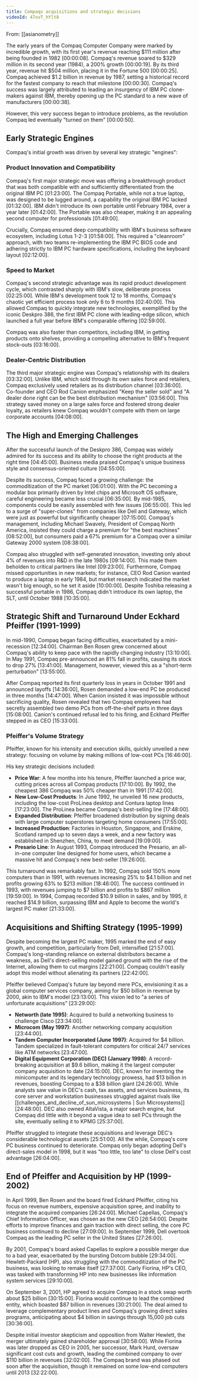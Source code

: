 ```yaml
---
title: Compaqs acquisitions and strategic decisions
videoId: 47ovT_hYlt8
---
```


From: [[asianometry]] <br/> 

The early years of the Compaq Computer Company were marked by incredible growth, with its first year's revenue reaching $111 million after being founded in 1982 <a class="yt-timestamp" data-t="00:00:08">[00:00:08]</a>. Compaq's revenue soared to $329 million in its second year (1984), a 200% growth <a class="yt-timestamp" data-t="00:00:19">[00:00:19]</a>. By its third year, revenue hit $504 million, placing it in the Fortune 500 <a class="yt-timestamp" data-t="00:00:25">[00:00:25]</a>. Compaq achieved $1.2 billion in revenue by 1987, setting a historical record for the fastest company to reach that milestone <a class="yt-timestamp" data-t="00:00:30">[00:00:30]</a>. Compaq's success was largely attributed to leading an insurgency of IBM PC clone-makers against IBM, thereby opening up the PC standard to a new wave of manufacturers <a class="yt-timestamp" data-t="00:00:38">[00:00:38]</a>.

However, this very success began to introduce problems, as the revolution Compaq led eventually "turned on them" <a class="yt-timestamp" data-t="00:00:50">[00:00:50]</a>.

## Early Strategic Engines

Compaq's initial growth was driven by several key strategic "engines":

### Product Innovation and Compatibility
Compaq's first major strategic move was offering a breakthrough product that was both compatible with and sufficiently differentiated from the original IBM PC <a class="yt-timestamp" data-t="01:23:00">[01:23:00]</a>. The Compaq Portable, while not a true laptop, was designed to be lugged around, a capability the original IBM PC lacked <a class="yt-timestamp" data-t="01:32:00">[01:32:00]</a>. IBM didn't introduce its own portable until February 1984, over a year later <a class="yt-timestamp" data-t="01:42:00">[01:42:00]</a>. The Portable was also cheaper, making it an appealing second computer for professionals <a class="yt-timestamp" data-t="01:49:00">[01:49:00]</a>.

Crucially, Compaq ensured deep compatibility with IBM's business software ecosystem, including Lotus 1-2-3 <a class="yt-timestamp" data-t="01:58:00">[01:58:00]</a>. This required a "cleanroom" approach, with two teams re-implementing the IBM PC BIOS code and adhering strictly to IBM PC hardware specifications, including the keyboard layout <a class="yt-timestamp" data-t="02:12:00">[02:12:00]</a>.

### Speed to Market
Compaq's second strategic advantage was its rapid product development cycle, which contrasted sharply with IBM's slow, deliberate process <a class="yt-timestamp" data-t="02:25:00">[02:25:00]</a>. While IBM's development took 12 to 18 months, Compaq's chaotic yet efficient process took only 6 to 9 months <a class="yt-timestamp" data-t="02:40:00">[02:40:00]</a>. This allowed Compaq to quickly integrate new technologies, exemplified by the iconic Deskpro 386, the first IBM PC clone with leading-edge silicon, which launched a full year before IBM's comparable offering <a class="yt-timestamp" data-t="02:59:00">[02:59:00]</a>.

Compaq was also faster than competitors, including IBM, in getting products onto shelves, providing a compelling alternative to IBM's frequent stock-outs <a class="yt-timestamp" data-t="03:16:00">[03:16:00]</a>.

### Dealer-Centric Distribution
The third major strategic engine was Compaq's relationship with its dealers <a class="yt-timestamp" data-t="03:32:00">[03:32:00]</a>. Unlike IBM, which sold through its own sales force and retailers, Compaq exclusively used retailers as its distribution channel <a class="yt-timestamp" data-t="03:36:00">[03:36:00]</a>. Co-founder and CEO Rod Canion emphasized "Keep the seller sold" and "A dealer done right can be the best distribution mechanism" <a class="yt-timestamp" data-t="03:56:00">[03:56:00]</a>. This strategy saved money on a large sales force and fostered strong dealer loyalty, as retailers knew Compaq wouldn't compete with them on large corporate accounts <a class="yt-timestamp" data-t="04:08:00">[04:08:00]</a>.

## The High and Emerging Challenges
After the successful launch of the Deskpro 386, Compaq was widely admired for its success and its ability to choose the right products at the right time <a class="yt-timestamp" data-t="04:45:00">[04:45:00]</a>. Business media praised Compaq's unique business style and consensus-oriented culture <a class="yt-timestamp" data-t="04:55:00">[04:55:00]</a>.

Despite its success, Compaq faced a growing challenge: the commoditization of the PC market <a class="yt-timestamp" data-t="06:01:00">[06:01:00]</a>. With the PC becoming a modular box primarily driven by Intel chips and Microsoft OS software, careful engineering became less crucial <a class="yt-timestamp" data-t="06:35:00">[06:35:00]</a>. By mid-1985, components could be easily assembled with few issues <a class="yt-timestamp" data-t="06:55:00">[06:55:00]</a>. This led to a surge of "super-clones" from companies like Dell and Gateway, which were just as powerful but significantly cheaper <a class="yt-timestamp" data-t="07:15:00">[07:15:00]</a>. Compaq's management, including Michael Swavely, President of Compaq North America, insisted they could charge a premium for "the best machines" <a class="yt-timestamp" data-t="08:52:00">[08:52:00]</a>, but consumers paid a 67% premium for a Compaq over a similar Gateway 2000 system <a class="yt-timestamp" data-t="08:38:00">[08:38:00]</a>.

Compaq also struggled with self-generated innovation, investing only about 4% of revenues into R&D in the late 1980s <a class="yt-timestamp" data-t="09:14:00">[09:14:00]</a>. This made them beholden to critical partners like Intel <a class="yt-timestamp" data-t="09:23:00">[09:23:00]</a>. Furthermore, Compaq missed opportunities in new markets; for instance, CEO Rod Canion wanted to produce a laptop in early 1984, but market research indicated the market wasn't big enough, so he set it aside <a class="yt-timestamp" data-t="10:00:00">[10:00:00]</a>. Despite Toshiba releasing a successful portable in 1986, Compaq didn't introduce its own laptop, the SLT, until October 1988 <a class="yt-timestamp" data-t="10:35:00">[10:35:00]</a>.

## Strategic Shift and Turnaround Under Eckhard Pfeiffer (1991-1999)

In mid-1990, Compaq began facing difficulties, exacerbated by a mini-recession <a class="yt-timestamp" data-t="12:34:00">[12:34:00]</a>. Chairman Ben Rosen grew concerned about Compaq's ability to keep pace with the rapidly changing industry <a class="yt-timestamp" data-t="13:10:00">[13:10:00]</a>. In May 1991, Compaq pre-announced an 81% fall in profits, causing its stock to drop 27% <a class="yt-timestamp" data-t="13:41:00">[13:41:00]</a>. Management, however, viewed this as a "short-term perturbation" <a class="yt-timestamp" data-t="13:55:00">[13:55:00]</a>.

After Compaq reported its first quarterly loss in years in October 1991 and announced layoffs <a class="yt-timestamp" data-t="14:36:00">[14:36:00]</a>, Rosen demanded a low-end PC be produced in three months <a class="yt-timestamp" data-t="14:47:00">[14:47:00]</a>. When Canion insisted it was impossible without sacrificing quality, Rosen revealed that two Compaq employees had secretly assembled two demo PCs from off-the-shelf parts in three days <a class="yt-timestamp" data-t="15:08:00">[15:08:00]</a>. Canion's continued refusal led to his firing, and Eckhard Pfeiffer stepped in as CEO <a class="yt-timestamp" data-t="15:33:00">[15:33:00]</a>.

### Pfeiffer's Volume Strategy
Pfeiffer, known for his intensity and execution skills, quickly unveiled a new strategy: focusing on volume by making millions of low-cost PCs <a class="yt-timestamp" data-t="16:46:00">[16:46:00]</a>.

His key strategic decisions included:
*   **Price War**: A few months into his tenure, Pfeiffer launched a price war, cutting prices across all Compaq products <a class="yt-timestamp" data-t="17:10:00">[17:10:00]</a>. By 1992, the cheapest 386 Compaq was 50% cheaper than in 1991 <a class="yt-timestamp" data-t="17:42:00">[17:42:00]</a>.
*   **New Low-Cost Products**: In June 1992, he unveiled 16 new products, including the low-cost ProLinea desktop and Contura laptop lines <a class="yt-timestamp" data-t="17:23:00">[17:23:00]</a>. The ProLinea became Compaq's best-selling line <a class="yt-timestamp" data-t="17:48:00">[17:48:00]</a>.
*   **Expanded Distribution**: Pfeiffer broadened distribution by signing deals with large computer superstores targeting home consumers <a class="yt-timestamp" data-t="17:55:00">[17:55:00]</a>.
*   **Increased Production**: Factories in Houston, Singapore, and Erskine, Scotland ramped up to seven days a week, and a new factory was established in Shenzhen, China, to meet demand <a class="yt-timestamp" data-t="19:09:00">[19:09:00]</a>.
*   **Presario Line**: In August 1993, Compaq introduced the Presario, an all-in-one computer line designed for home users, which became a massive hit and Compaq's new best-seller <a class="yt-timestamp" data-t="19:26:00">[19:26:00]</a>.

This turnaround was remarkably fast. In 1992, Compaq sold 150% more computers than in 1991, with revenues increasing 25% to $4.1 billion and net profits growing 63% to $213 million <a class="yt-timestamp" data-t="18:46:00">[18:46:00]</a>. The success continued in 1993, with revenues jumping to $7 billion and profits to $867 million <a class="yt-timestamp" data-t="19:59:00">[19:59:00]</a>. In 1994, Compaq recorded $10.9 billion in sales, and by 1995, it reached $14.9 billion, surpassing IBM and Apple to become the world's largest PC maker <a class="yt-timestamp" data-t="21:33:00">[21:33:00]</a>.

## Acquisitions and Shifting Strategy (1995-1999)

Despite becoming the largest PC maker, 1995 marked the end of easy growth, and competition, particularly from Dell, intensified <a class="yt-timestamp" data-t="21:57:00">[21:57:00]</a>. Compaq's long-standing reliance on external distributors became a weakness, as Dell's direct-selling model gained ground with the rise of the Internet, allowing them to cut margins <a class="yt-timestamp" data-t="22:21:00">[22:21:00]</a>. Compaq couldn't easily adopt this model without alienating its partners <a class="yt-timestamp" data-t="22:42:00">[22:42:00]</a>.

Pfeiffer believed Compaq's future lay beyond mere PCs, envisioning it as a global computer services company, aiming for $50 billion in revenue by 2000, akin to IBM's model <a class="yt-timestamp" data-t="23:13:00">[23:13:00]</a>. This vision led to "a series of unfortunate acquisitions" <a class="yt-timestamp" data-t="23:29:00">[23:29:00]</a>:

*   **Networth (late 1995)**: Acquired to build a networking business to challenge Cisco <a class="yt-timestamp" data-t="23:34:00">[23:34:00]</a>.
*   **Microcom (May 1997)**: Another networking company acquisition <a class="yt-timestamp" data-t="23:44:00">[23:44:00]</a>.
*   **Tandem Computer Incorporated (June 1997)**: Acquired for $4 billion. Tandem specialized in fault-tolerant computers for critical 24/7 services like ATM networks <a class="yt-timestamp" data-t="23:47:00">[23:47:00]</a>.
*   **Digital Equipment Corporation (DEC) (January 1998)**: A record-breaking acquisition at $9.6 billion, making it the largest computer company acquisition to date <a class="yt-timestamp" data-t="24:15:00">[24:15:00]</a>. DEC, known for inventing the minicomputer and its legendary technology prowess, had $13 billion in revenues, boosting Compaq to a $38 billion giant <a class="yt-timestamp" data-t="24:26:00">[24:26:00]</a>. While analysts saw value in DEC's cash, tax assets, and services business, its core server and workstation businesses struggled against rivals like [[challenges_and_decline_of_sun_microsystems | Sun Microsystems]] <a class="yt-timestamp" data-t="24:48:00">[24:48:00]</a>. DEC also owned AltaVista, a major search engine, but Compaq did little with it beyond a vague idea to sell PCs through the site, eventually selling it to KPMG <a class="yt-timestamp" data-t="25:37:00">[25:37:00]</a>.

Pfeiffer struggled to integrate these acquisitions and leverage DEC's considerable technological assets <a class="yt-timestamp" data-t="25:51:00">[25:51:00]</a>. All the while, Compaq's core PC business continued to deteriorate. Compaq only began adopting Dell's direct-sales model in 1998, but it was "too little, too late" to close Dell's cost advantage <a class="yt-timestamp" data-t="26:04:00">[26:04:00]</a>.

## End of Pfeiffer and Acquisition by HP (1999-2002)

In April 1999, Ben Rosen and the board fired Eckhard Pfeiffer, citing his focus on revenue numbers, expensive acquisition spree, and inability to integrate the acquired companies <a class="yt-timestamp" data-t="26:24:00">[26:24:00]</a>. Michael Capellas, Compaq's Chief Information Officer, was chosen as the new CEO <a class="yt-timestamp" data-t="26:54:00">[26:54:00]</a>. Despite efforts to improve finances and gain traction with direct selling, the core PC business continued to decline <a class="yt-timestamp" data-t="27:09:00">[27:09:00]</a>. In September 1999, Dell overtook Compaq as the leading PC seller in the United States <a class="yt-timestamp" data-t="27:26:00">[27:26:00]</a>.

By 2001, Compaq's board asked Capellas to explore a possible merger due to a bad year, exacerbated by the bursting Dotcom bubble <a class="yt-timestamp" data-t="29:34:00">[29:34:00]</a>. Hewlett-Packard (HP), also struggling with the commoditization of the PC business, was looking to remake itself <a class="yt-timestamp" data-t="27:37:00">[27:37:00]</a>. Carly Fiorina, HP's CEO, was tasked with transforming HP into new businesses like information system services <a class="yt-timestamp" data-t="29:10:00">[29:10:00]</a>.

On September 3, 2001, HP agreed to acquire Compaq in a stock swap worth about $25 billion <a class="yt-timestamp" data-t="30:15:00">[30:15:00]</a>. Fiorina would continue to lead the combined entity, which boasted $87 billion in revenues <a class="yt-timestamp" data-t="30:21:00">[30:21:00]</a>. The deal aimed to leverage complementary product lines and Compaq's growing direct sales programs, anticipating about $4 billion in savings through 15,000 job cuts <a class="yt-timestamp" data-t="30:36:00">[30:36:00]</a>.

Despite initial investor skepticism and opposition from Walter Hewlett, the merger ultimately gained shareholder approval <a class="yt-timestamp" data-t="30:58:00">[30:58:00]</a>. While Fiorina was later dropped as CEO in 2005, her successor, Mark Hurd, oversaw significant cost cuts and growth, leading the combined company to over $110 billion in revenues <a class="yt-timestamp" data-t="32:02:00">[32:02:00]</a>. The Compaq brand was phased out soon after the acquisition, though it remained on some low-end computers until 2013 <a class="yt-timestamp" data-t="32:22:00">[32:22:00]</a>.
